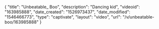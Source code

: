 {
    "title": "Unbeatable_ Boo",
    "description": "Dancing kid",
    "videoid": "163985888",
    "date_created": "1526973437",
    "date_modified": "1546466773",
    "type": "captivate",
    "layout": "video",
    "url": "\/v\/unbeatable-boo\/163985888"
}